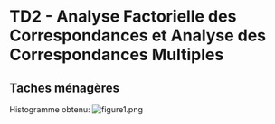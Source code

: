 # TD2 - Analyse Factorielle des Correspondances et Analyse des Correspondances Multiples

## Taches ménagères

Histogramme obtenu:
![figure1.png](https://github.com/ValentinMouret/esiea/blob/master/Exploratory%20analysis/TD2/R/bar_plot_1.png)